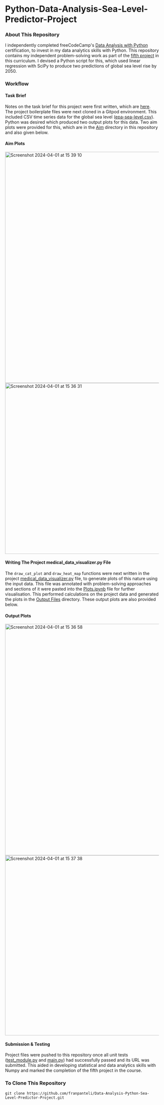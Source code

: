 # Python-Data-Analysis-Sea-Level-Predictor-Project
### About This Repository
I independently completed freeCodeCamp's [Data Analysis with Python](https://www.freecodecamp.org/learn/data-analysis-with-python#data-analysis-with-python-course) certification, to invest in my data analytics skills with Python. This repository contains my independent problem-solving work as part of the [fifth project](https://www.freecodecamp.org/learn/data-analysis-with-python/data-analysis-with-python-projects/sea-level-predictor) in this curriculum. I devised a Python script for this, which used linear regression with SciPy to produce two predictions of global sea level rise by 2050.

### Workflow
#### Task Brief
Notes on the task brief for this project were first written, which are [here](https://github.com/franpanteli/Data-Analysis-Python-Sea-Level-Predictor-Project/blob/main/1%20project-task-notes.txt). The project boilerplate files were next cloned in a Gitpod environment. This included CSV time series data for the global sea level ([epa-sea-level.csv](https://www.freecodecamp.org/learn/data-analysis-with-python/data-analysis-with-python-projects/sea-level-predictor)). Python was desired which produced two output plots for this data. Two aim plots were provided for this, which are in the [Aim](https://github.com/franpanteli/Data-Analysis-Python-Medical-Data-Visualiser-Project/tree/main/Aim) directory in this repository and also given below.

#### Aim Plots
<img width="757" alt="Screenshot 2024-04-01 at 15 39 10" src="https://github.com/franpanteli/Data-Analysis-Python-Medical-Data-Visualiser-Project/assets/131474705/3d1fd6ba-6b78-4d04-bb30-a047410a69ac">

<img width="560" alt="Screenshot 2024-04-01 at 15 36 31" src="https://github.com/franpanteli/Data-Analysis-Python-Medical-Data-Visualiser-Project/assets/131474705/5d06df44-a968-4ea2-889f-1446ab9a035f">

#### Writing The Project medical_data_visualizer.py File
The `draw_cat_plot` and `draw_heat_map` functions were next written in the project [medical_data_visualizer.py](https://github.com/franpanteli/Data-Analysis-Python-Medical-Data-Visualiser-Project/blob/main/medical_data_visualizer.py) file, to generate plots of this nature using the input data. This file was annotated with problem-solving approaches and sections of it were pasted into the [Plots.ipynb](https://github.com/franpanteli/Data-Analysis-Python-Medical-Data-Visualiser-Project/blob/main/Plots.ipynb) file for further visualisation. This performed calculations on the project data and generated the plots in the [Output Files](https://github.com/franpanteli/Data-Analysis-Python-Medical-Data-Visualiser-Project/tree/main/Output%20Files) directory. These output plots are also provided below.  

#### Output Plots
<img width="758" alt="Screenshot 2024-04-01 at 15 36 58" src="https://github.com/franpanteli/Data-Analysis-Python-Medical-Data-Visualiser-Project/assets/131474705/5a30e00d-96de-4e10-a2c1-0abc0f8b2738">

<img width="590" alt="Screenshot 2024-04-01 at 15 37 38" src="https://github.com/franpanteli/Data-Analysis-Python-Medical-Data-Visualiser-Project/assets/131474705/e82c5789-916e-4506-8101-35ee5512e2d6">

#### Submission & Testing
Project files were pushed to this repository once all unit tests ([test_module.py](https://github.com/franpanteli/Data-Analysis-Python-Medical-Data-Visualiser-Project/blob/main/py%20Files/test_module.py) and [main.py](https://github.com/franpanteli/Data-Analysis-Python-Medical-Data-Visualiser-Project/blob/main/py%20Files/main.py)) had successfully passed and its URL was submitted. This aided in developing statistical and data analytics skills with Numpy and marked the completion of the fifth project in the course. 

### To Clone This Repository
```
git clone https://github.com/franpanteli/Data-Analysis-Python-Sea-Level-Predictor-Project.git
```
